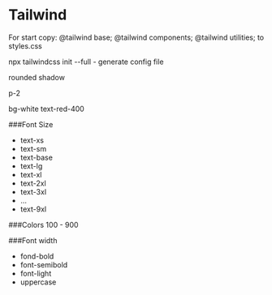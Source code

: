 # Tailwind

For start copy:
@tailwind base;
@tailwind components;
@tailwind utilities;
to styles.css

npx tailwindcss init --full - generate config file

rounded
shadow

p-2

bg-white
text-red-400


###Font Size
- text-xs
- text-sm
- text-base
- text-lg	
- text-xl
- text-2xl
- text-3xl	
- ...
- text-9xl

###Colors
100 - 900

###Font width
- fond-bold
- font-semibold
- font-light
- uppercase
